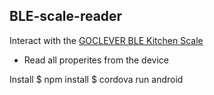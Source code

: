 ## BLE-scale-reader

Interact with the [GOCLEVER BLE Kitchen Scale](http://goclever.com/waga-kuchenna-kitchen-smart-scale)

 * Read all properites from the device

Install
    $ npm install
    $ cordova run android
    
